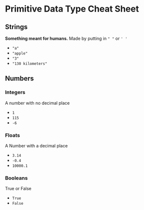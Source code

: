 # Primitive Data Type Cheat Sheet

## Strings  
**Something meant for humans.**
Made by putting in  `" "` or `' '`
- `"a"`
- `"apple"`
- `"3"`
- `"130 kilometers"`

## Numbers

### Integers

A number with no decimal place

- `1`
- `115`
- `-6`

### Floats
A Number with a decimal place
- `3.14`
- `-0.4`
- `10000.1`

### Booleans

True or False 

- `True`
- `False`


